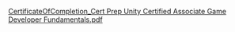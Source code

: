 [CertificateOfCompletion_Cert Prep Unity Certified Associate Game Developer Fundamentals.pdf](https://github.com/LostSamorai/my-certificates/files/14158726/CertificateOfCompletion_Cert.Prep.Unity.Certified.Associate.Game.Developer.Fundamentals.pdf)

